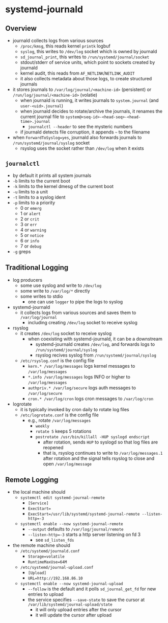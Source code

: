 systemd-journald
================

## Overview

- journald collects logs from various sources
  - `/proc/kmsg`, this reads kernel `printk` logbuf
  - `syslog`, this writes to `/dev/log` socket which is owned by journald
  - `sd_journal_print`, this writes to `/run/systemd/journal/socket`
  - stdout/stderr of service units, which point to sockets created by journald
  - kernel audit, this reads from `AF_NETLINK`/`NETLINK_AUDIT`
  - it also collects metadata about those logs, to create structured journals
- it stores journals to `/var/log/journal/<machine-id>` (persistent) or
  `/run/log/journal/<machine-id>` (volatie)
  - when journald is running, it writes journals to `system.journal` (and
    `user-<uid>.journal`)
  - when journald decides to rotate/archive the journals, it renames the
    current journal file to `system@<seq-id>-<head-seq>-<head-time>.journal`
    - `journalctl --header` to see the mysteric numbers
  - if journald detects file corruption, it appends `~` to the filename
- when `ForwardToSyslog=yes`, journald also forwards journals to
  `/run/systemd/journal/syslog` socket
  - rsyslog uses the socket rather than `/dev/log` when it exists

## `journalctl`

- by default it prints all system journals
- `-b` limits to the current boot
- `-k` limits to the kernel dmesg of the current boot
- `-u` limits to a unit
- `-t` limits to a syslog ident
- `-p` limits to a priority
  - 0 or `emerg`
  - 1 or `alert`
  - 2 or `crit`
  - 3 or `err`
  - 4 or `warning`
  - 5 or `notice`
  - 6 or `info`
  - 7 or `debug`
- `-g` greps

## Traditional Logging

- log producers
  - some use syslog and write to `/dev/log`
  - some write to `/var/log/*` directly
  - some writes to stdio
    - one can use `logger` to pipe the logs to syslog
- systemd-journald
  - it collects logs from various sources and saves them to `/var/log/journal`
    - including creating `/dev/log` socket to receive syslog
- rsyslog
  - it creates `/dev/log` socket to receive syslog
    - when coexisting with systemd-journald, it can be a downstream
      - systemd-journald creates `/dev/log`, and forwards logs to
        `/run/systemd/journal/syslog`
      - rsyslog recives syslog from `/run/systemd/journal/syslog`
  - `/etc/rsyslog.conf` is the config file
    - `kern.* /var/log/messages` logs kernel messages to `/var/log/messages`
    - `*.info /var/log/messages` logs INFO or higher to `/var/log/messages`
    - `authpriv.* /var/log/secure` logs auth messages to `/var/log/secure`
    - `cron.* /var/log/cron` logs cron messages to `/var/log/cron`
- logrotate
  - it is typically invoked by cron daily to rotate log files
  - `/etc/logrotate.conf` is the config file
    - e.g., rotate `/var/log/messages`
      - `weekly`
      - `rotate 5` keeps 5 rotations
      - `postrotate /usr/bin/killall -HUP syslogd endscript`
        - after rotation, sends `HUP` to syslogd so that log files are
          reopened
        - that is, rsyslog continues to write to `/var/log/messages.1` after
          rotation and the signal tells rsyslog to close and open
          `/var/log/message`

## Remote Logging

- the local machine should
  - `systemctl edit systemd-journal-remote`
    - `[Service]`
    - `ExecStart=`
    - `ExecStart=/usr/lib/systemd/systemd-journal-remote --listen-http=-3`
  - `systemctl enable --now systemd-journal-remote`
    - `--output` defaults to `/var/log/journal/remote`
    - `--listen-http=-3` starts a http server listening on fd 3
      - see `sd_listen_fds`
- the remote machine should
  - `/etc/systemd/journald.conf`
    - `Storage=volatile`
    - `RuntimeMaxUse=64M`
  - `/etc/systemd/journal-upload.conf`
    - `[Upload]`
    - `URL=http://192.168.86.10`
  - `systemctl enable --now systemd-journal-upload`
    - `--follow` is the default and it polls `sd_journal_get_fd` for new
      entries to upload
    - the service specifies `--save-state` to save the cursor at
      `/var/lib/systemd/journal-upload/state`
      - it will only upload entries after the cursor
      - it will update the cursor after upload
